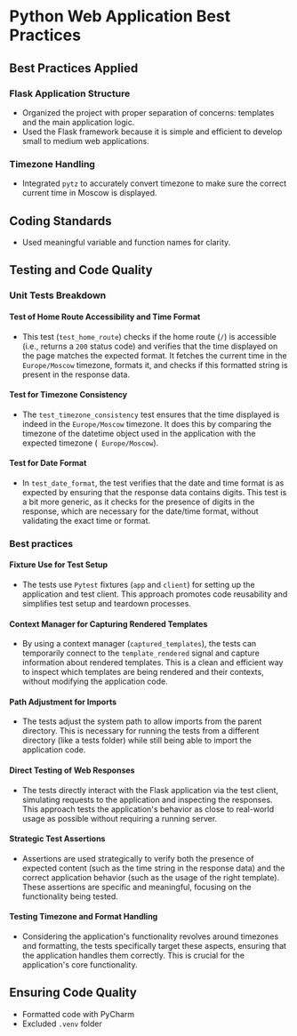 # Python Web Application Best Practices

## Best Practices Applied

### Flask Application Structure

- Organized the project with proper separation of concerns: templates and the main application logic.
- Used the Flask framework because it is simple and efficient to develop small to medium web applications.

### Timezone Handling

- Integrated `pytz` to accurately convert timezone to make sure the correct current time in Moscow is displayed.

## Coding Standards

- Used meaningful variable and function names for clarity.

## Testing and Code Quality

### Unit Tests Breakdown

#### Test of Home Route Accessibility and Time Format

- This test (`test_home_route`) checks if the home route (`/`) is accessible (i.e., returns a `200` status code) and
  verifies that the time displayed on the page matches the expected format. It fetches the current time in
  the `Europe/Moscow` timezone, formats it, and checks if this formatted string is present in the response data.

#### Test for Timezone Consistency

- The `test_timezone_consistency` test ensures that the time displayed is indeed in the `Europe/Moscow` timezone. It
  does this by comparing the timezone of the datetime object used in the application with the expected timezone (`
  Europe/Moscow`).

#### Test for Date Format

- In `test_date_format`, the test verifies that the date and time format is as expected by ensuring that the response
  data contains digits. This test is a bit more generic, as it checks for the presence of digits in the response, which
  are necessary for the date/time format, without validating the exact time or format.

### Best practices

#### Fixture Use for Test Setup

- The tests use `Pytest` fixtures (`app` and `client`) for setting up the application and test client. This approach
  promotes
  code reusability and simplifies test setup and teardown processes.

#### Context Manager for Capturing Rendered Templates

- By using a context manager (`captured_templates`), the tests can temporarily connect to the `template_rendered` signal
  and
  capture information about rendered templates. This is a clean and efficient way to inspect which templates are being
  rendered and their contexts, without modifying the application code.

#### Path Adjustment for Imports

- The tests adjust the system path to allow imports from the parent directory. This is necessary for running the tests
  from a different directory (like a tests folder) while still being able to import the application code.

#### Direct Testing of Web Responses

- The tests directly interact with the Flask application via the test client, simulating requests to the application and
  inspecting the responses. This approach tests the application's behavior as close to real-world usage as possible
  without requiring a running server.

#### Strategic Test Assertions

- Assertions are used strategically to verify both the presence of expected content (such as the time string in the
  response data) and the correct application behavior (such as the usage of the right template). These assertions are
  specific and meaningful, focusing on the functionality being tested.

#### Testing Timezone and Format Handling

- Considering the application's functionality revolves around timezones and formatting, the tests specifically target
  these aspects, ensuring that the application handles them correctly. This is crucial for the application's core
  functionality.

## Ensuring Code Quality

- Formatted code with PyCharm
- Excluded `.venv` folder
